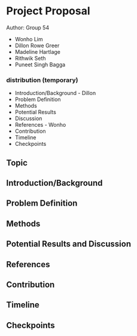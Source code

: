 # Project Proposal

Author: Group 54
- Wonho Lim
- Dillon Rowe Greer
- Madeline Hartlage
- Rithwik Seth
- Puneet Singh Bagga

### distribution (temporary)
- Introduction/Background - Dillon
- Problem Definition
- Methods
- Potential Results 
- Discussion
- References - Wonho
- Contribution
- Timeline
- Checkpoints

## Topic

## Introduction/Background

## Problem Definition

## Methods

## Potential Results and Discussion

## References

## Contribution

## Timeline

## Checkpoints
